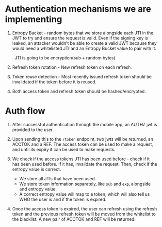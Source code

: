 # Authentication mechanisms we are implementing

1. Entropy Bucket - random bytes that we store alongside each JTI in the JWT to try and ensure the request is valid. Even if the signing key is leaked, an attacker wouldn't be able to create a valid JWT because they would need a whitelisted JTI and an Entropy Bucket value to pair with it.

    . JTI is going to be encryption(sub + random bytes)

2. Refresh token rotation - New refresh token on each refresh.

3. Token reuse detection - Most recently issued refresh token should be invalidated if the token before it is reused.

4. Both access token and refresh token should be hashed/encrypted.



# Auth flow

1. After successful authentication through the mobile app, an AUTHZ jwt is provided to the user. 

2. Upon sending this to the `/token` endpoint, two jwts will be returned, an ACCTOK and a REF. The access token can be used to make a request, and until its expiry it can be used to make requests.

3. We check if the access tokens JTI has been used before - check if it has been used before. If it has, invalidate the request. Then, check if the entropy value is correct. 

    - We store all JTIs that have been used.
    - We store token information separately, like `sub` and `exp`, alongside and entropy value.
    - A correct entropy value will map to a token, which will also tell us WHO the user is and if the token is expired.
    

4. Once the access token is expired, the user can refresh using the refresh token and the previous refresh token will be moved from the whitelist to the blacklist. A new pair of ACCTOK and REF will be returned.